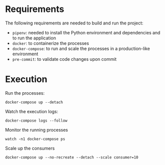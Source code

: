 # Requirements

The following requirements are needed to build and run the project:

- `pipenv`: needed to install the Python environment and dependencies and to run the application
- `docker`: to containerize the processes
- `docker-compose`: to run and scale the processes in a production-like environment
- `pre-commit`: to validate code changes upon commit

# Execution

Run the processes:

```shell
docker-compose up --detach
```

Watch the execution logs:

```shell
docker-compose logs --follow
```

Monitor the running processes

```shell
watch -n1 docker-compose ps
```

Scale up the consumers

```shell
docker-compose up --no-recreate --detach --scale consumer=10
```
